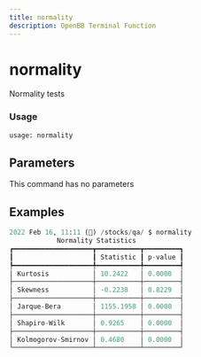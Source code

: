```yaml
---
title: normality
description: OpenBB Terminal Function
---
```


# normality

Normality tests

### Usage 
```python
usage: normality
```

## Parameters

This command has no parameters


## Examples

```python
2022 Feb 16, 11:11 (🦋) /stocks/qa/ $ normality
            Normality Statistics
┏━━━━━━━━━━━━━━━━━━━━┳━━━━━━━━━━━┳━━━━━━━━━┓
┃                    ┃ Statistic ┃ p-value ┃
┡━━━━━━━━━━━━━━━━━━━━╇━━━━━━━━━━━╇━━━━━━━━━┩
│ Kurtosis           │ 10.2422   │ 0.0000  │
├────────────────────┼───────────┼─────────┤
│ Skewness           │ -0.2238   │ 0.8229  │
├────────────────────┼───────────┼─────────┤
│ Jarque-Bera        │ 1155.1958 │ 0.0000  │
├────────────────────┼───────────┼─────────┤
│ Shapiro-Wilk       │ 0.9265    │ 0.0000  │
├────────────────────┼───────────┼─────────┤
│ Kolmogorov-Smirnov │ 0.4680    │ 0.0000  │
└────────────────────┴───────────┴─────────┘
```

